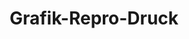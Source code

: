---
title: "Grafik-Repro-Druck"
url: /klagenfurt-am-woerthersee/grafik-repro-druck/
shop: Kleidung
---